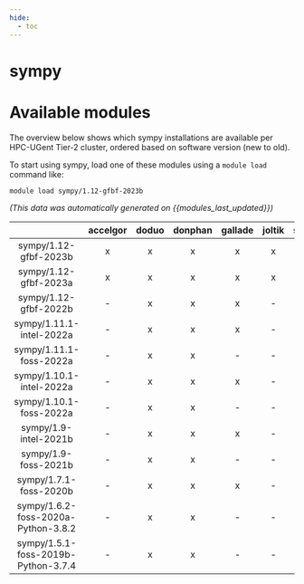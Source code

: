 ```yaml
---
hide:
  - toc
---
```


sympy
=====

# Available modules


The overview below shows which sympy installations are available per HPC-UGent Tier-2 cluster, ordered based on software version (new to old).

To start using sympy, load one of these modules using a `module load` command like:

```shell
module load sympy/1.12-gfbf-2023b
```

*(This data was automatically generated on {{modules_last_updated}})*  

| |accelgor|doduo|donphan|gallade|joltik|shinx|
| :---: | :---: | :---: | :---: | :---: | :---: | :---: |
|sympy/1.12-gfbf-2023b|x|x|x|x|x|x|
|sympy/1.12-gfbf-2023a|x|x|x|x|x|x|
|sympy/1.12-gfbf-2022b|-|x|x|x|-|-|
|sympy/1.11.1-intel-2022a|-|x|x|x|-|-|
|sympy/1.11.1-foss-2022a|-|x|x|-|-|-|
|sympy/1.10.1-intel-2022a|-|x|x|x|-|-|
|sympy/1.10.1-foss-2022a|-|x|x|-|-|-|
|sympy/1.9-intel-2021b|-|x|x|x|-|-|
|sympy/1.9-foss-2021b|-|x|x|-|-|-|
|sympy/1.7.1-foss-2020b|-|x|x|x|-|-|
|sympy/1.6.2-foss-2020a-Python-3.8.2|-|x|x|-|-|-|
|sympy/1.5.1-foss-2019b-Python-3.7.4|-|x|x|-|-|-|
